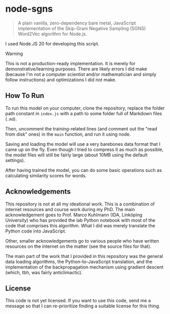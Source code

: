 # node-sgns

> A plain vanilla, zero-dependency bare metal, JavaScript implementation of the Skip-Gram Negative Sampling (SGNS) Word2Vec algorithm for Node.js.

I used Node.JS 20 for developing this script.

> [!WARNING]
> This is not a production-ready implementation. It is merely for demonstrative/learning purposes. There are likely errors I did make (because I'm not a computer scientist and/or mathematician and simply follow instructions) and optimizations I did not make.

## How To Run

To run this model on your computer, clone the repository, replace the folder path constant in `index.js` with a path to some folder full of Markdown files (`.md`).

Then, uncomment the training-related lines (and comment out the "read from disk" ones) in the `main` function, and run it using node.

Saving and loading the model will use a very barebones data format that I came up on the fly. Even though I tried to compress it as much as possible, the model files will still be fairly large (about 10MB using the default settings).

After having trained the model, you can do some basic operations such as calculating similarity scores for words.

## Acknowledgements

This repository is not at all my ideational work. This is a combination of internet resources and course work during my PhD. The main acknowledgement goes to Prof. Marco Kuhlmann (IDA, Linköping University) who has provided the lab Python notebook with most of the code that comprises this algorithm. What I did was merely translate the Python code into JavaScript.

Other, smaller acknowledgements go to various people who have written resources on the internet on the matter (see the source files for that).

The main part of the work that I provided in this repository was the general data loading algorithms, the Python-to-JavaScript translation, and the implementation of the backpropagation mechanism using gradient descent (which, tbh, was fairly anticlimactic).

## License

This code is not yet licensed. If you want to use this code, send me a message so that I can re-prioritize finding a suitable license for this thing.
